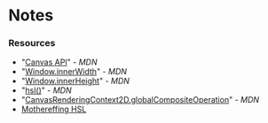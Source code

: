 # Notes

### Resources

- "[Canvas API](https://developer.mozilla.org/en-US/docs/Web/API/Canvas_API)" - _MDN_
- "[Window.innerWidth](https://developer.mozilla.org/en-US/docs/Web/API/Window/innerWidth)" - _MDN_
- "[Window.innerHeight](https://developer.mozilla.org/en-US/docs/Web/API/Window/innerHeight)" - _MDN_
- "[hsl()](https://developer.mozilla.org/en-US/docs/Web/CSS/color_value/hsl)" - _MDN_
- "[CanvasRenderingContext2D.globalCompositeOperation](https://developer.mozilla.org/en-US/docs/Web/API/CanvasRenderingContext2D/globalCompositeOperation)" - _MDN_
- [Mothereffing HSL](https://mothereffinghsl.com/)




